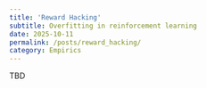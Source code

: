 ```yaml
---
title: 'Reward Hacking'
subtitle: Overfitting in reinforcement learning
date: 2025-10-11
permalink: /posts/reward_hacking/
category: Empirics
---
```


TBD
